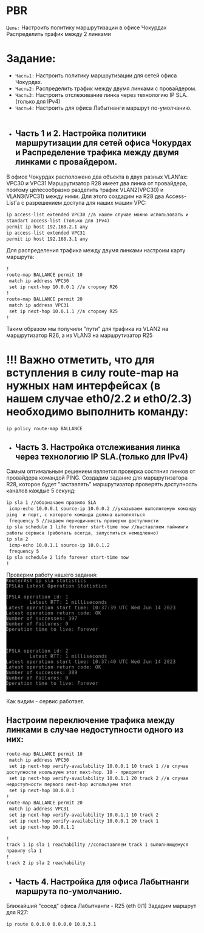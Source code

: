 # PBR
`Цель:`
Настроить политику маршрутизации в офисе Чокурдах
Распределить трафик между 2 линками

# Задание:
- `Часть1:` Настроить политику маршрутизации для сетей офиса Чокурдах.
- `Часть2:` Распределить трафик между двумя линками с провайдером.
- `Часть3:` Настроить отслеживание линка через технологию IP SLA.(только для IPv4)
- `Часть4:` Настроить для офиса Лабытнанги маршрут по-умолчанию.
<br><br>
- ## Часть 1 и 2. Настройка политики маршрутизации для сетей офиса Чокурдах и Распределение трафика между двумя линками с провайдером.

В офисе Чокурдах расположено два объекта в двух разных VLAN'ах: VPC30 и VPC31
Маршрутизатор  R28 имеет два линка от провайдера, поэтому целесообразно разделить трафик VLAN2(VPC30) и VLAN3(VPС31) между ними.
Для этого создадим на R28 два Access-List'а с разрешением доступа для наших машин VPC:
 ~~~
ip access-list extended VPC30 //в нашем случае можно использовать и standart access-list (только для IPv4)
 permit ip host 192.168.2.1 any
ip access-list extended VPC31
 permit ip host 192.168.3.1 any
 ~~~
Для распределения трафика между двумя линками настроим карту маршрута:
~~~
!
route-map BALLANCE permit 10 
 match ip address VPC30
 set ip next-hop 10.0.0.1 //в сторону R26
!
route-map BALLANCE permit 20
 match ip address VPC31
 set ip next-hop 10.0.1.1 //в сторону R25
!
~~~
Таким образом мы получили "пути" для трафика из VLAN2 на маршрутизатор R26, а из VLAN3 на маршрутизатор R25

# !!! Важно отметить, что для вступления в силу route-map на нужных нам интерфейсах  (в нашем случае eth0/2.2 и eth0/2.3) необходимо выполнить команду:
~~~
ip policy route-map BALLANCE
~~~

- ## Часть 3. Настройка отслеживания линка через технологию IP SLA.(только для IPv4)

Самым оптимальным решением является проверка состяния линков от провайдера командой PING. 
Создадим задание для маршрутизатора R28, которое будет "заставлять" маршрутизатор проверять доступность каналов каждые 5 секунд:

~~~
ip sla 1 //обозначаем правило SLA
 icmp-echo 10.0.0.1 source-ip 10.0.0.2 //указываем выполняемую команду  ping  и порт, с которого команда должна выполняться
 frequency 5 //задаем периодичность проверки доступности
ip sla schedule 1 life forever start-time now //выставляем тайминги работы сервиса (работать всегда, запуститься немедленно)
ip sla 2
 icmp-echo 10.0.1.1 source-ip 10.0.1.2
 frequency 5
ip sla schedule 2 life forever start-time now
!
~~~
Проверим работу нашего задания: <br>
![](https://github.com/Samurai1135/otus-network-engeneer/blob/4de5fb53ce74a350d14e038d26c05e56d9d30a0c/Lab-05/Screenshots/stat.png)

Как видим - сервис работает.

## Настроим переключение трафика между линками в случае недоступности одного из них:
~~~
route-map BALLANCE permit 10
 match ip address VPC30
 set ip next-hop verify-availability 10.0.0.1 10 track 1 //в случае доступности исользуем этот next-hop. 10 - приоритет
 set ip next-hop verify-availability 10.0.1.1 20 track 2 //в случае недоступности первого next-hop используем этот
 set ip next-hop 10.0.0.1
!
route-map BALLANCE permit 20
 match ip address VPC31
 set ip next-hop verify-availability 10.0.1.1 10 track 2
 set ip next-hop verify-availability 10.0.0.1 20 track 1
 set ip next-hop 10.0.1.1
~~~
~~~
!
track 1 ip sla 1 reachability //сопоставляем track 1 выполняющемуся правилу sla 1
!
track 2 ip sla 2 reachability
~~~

- ## Часть 4. Настройка для офиса Лабытнанги маршрута по-умолчанию.

Ближайший "сосед" офиса Лабытнанги - R25 (eth 0/1)
Зададим маршрут для R27:
~~~
ip route 0.0.0.0 0.0.0.0 10.0.3.1
~~~
